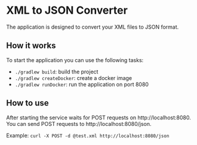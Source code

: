 # XML to JSON Converter
The application is designed to convert your XML files to JSON format.

## How it works
To start the application you can use the following tasks:

- `./gradlew build`: build the project
- `./gradlew createDocker`: create a docker image
- `./gradlew runDocker`: run the application on port 8080

## How to use
After starting the service waits for POST requests on http://localhost:8080. You can send POST requests to http://localhost:8080/json.

Example:
`curl -X POST -d @test.xml http://localhost:8080/json`
